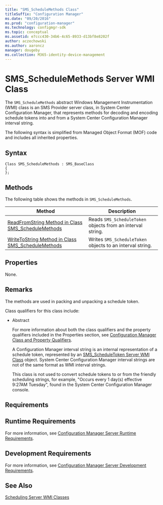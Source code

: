 ```yaml
---
title: "SMS_ScheduleMethods Class"
titleSuffix: "Configuration Manager"
ms.date: "09/20/2016"
ms.prod: "configuration-manager"
ms.technology: configmgr-sdk
ms.topic: conceptual
ms.assetid: e7ccc430-34b6-4c65-8933-d13bf8e8202f
author: aczechowski
ms.author: aaroncz
manager: dougeby
ms.collection: M365-identity-device-management
---
```

# SMS_ScheduleMethods Server WMI Class
The `SMS_ScheduleMethods` abstract Windows Management Instrumentation (WMI) class is an SMS Provider server class, in System Center Configuration Manager, that represents methods for decoding and encoding schedule tokens into and from a System Center Configuration Manager interval string.  

 The following syntax is simplified from Managed Object Format (MOF) code and includes all inherited properties.  

## Syntax  

```  
Class SMS_ScheduleMethods : SMS_BaseClass  
{  
};  
```  

## Methods  
 The following table shows the methods in `SMS_ScheduleMethods`.  

|Method|Description|  
|------------|-----------------|  
|[ReadFromString Method in Class SMS_ScheduleMethods](../../../../../develop/reference/core/servers/configure/readfromstring-method-in-class-sms_schedulemethods.md)|Reads `SMS_ScheduleToken` objects from an interval string.|  
|[WriteToString Method in Class SMS_ScheduleMethods](../../../../../develop/reference/core/servers/configure/writetostring-method-in-class-sms_schedulemethods.md)|Writes `SMS_ScheduleToken` objects to an interval string.|  

## Properties  
 None.  

## Remarks  
 The methods are used in packing and unpacking a schedule token.  

 Class qualifiers for this class include:  

- Abstract  

  For more information about both the class qualifiers and the property qualifiers included in the Properties section, see [Configuration Manager Class and Property Qualifiers](../../../../../develop/reference/misc/class-and-property-qualifiers.md).  

  A Configuration Manager interval string is an internal representation of a schedule token, represented by an [SMS_ScheduleToken Server WMI Class](../../../../../develop/reference/core/servers/configure/sms_scheduletoken-server-wmi-class.md) object. System Center Configuration Manager interval strings are not of the same format as WMI interval strings.  

  This class is not used to convert schedule tokens to or from the friendly scheduling strings, for example, "Occurs every 1 day(s) effective 9:27AM Tuesday", found in the System Center Configuration Manager console.  

## Requirements  

## Runtime Requirements  
 For more information, see [Configuration Manager Server Runtime Requirements](../../../../../develop/core/reqs/server-runtime-requirements.md).  

## Development Requirements  
 For more information, see [Configuration Manager Server Development Requirements](../../../../../develop/core/reqs/server-development-requirements.md).  

## See Also  
 [Scheduling Server WMI Classes](../../../../../develop/reference/core/servers/configure/scheduling-server-wmi-classes.md)
